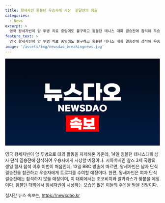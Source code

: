 ```yaml
---
title: 왕세자빈 윔블던 우승자에 시상  한달만의 외출
categories:
  - News
excerpt: >
  영국 왕세자빈이 암 투병 치료 중임에도 불구하고 윔블던 테니스 대회 결승전에 참석해 우승자에게 시상할 예정이다. 대외 활동을 자제해온 왕세자빈이 14일 남자 단식 결승전을 참관하며 트로피를 수여할 예정이지만, 여자 단식 결승전에는 가지 않을 것으로 보인다. 왕세자빈은 2016년부터 윔블던 대회 우승자에게 직접 시상해왔지만, 최근 암 수술과 투병 사실을 발표한 이후 대중들 앞에 나서지 않았다. 이에 대외 업무를 중단한지 오랜만에 공개된 왕세자빈의 모습이 시선을 끈다.
feature_text: >
  영국 왕세자빈이 암 투병 치료 중임에도 불구하고 윔블던 테니스 대회 결승전에 참석해 우승자에게 시상할 예정이다. 대외 활동을 자제해온 왕세자빈이 14일 남자 단식 결승전을 참관하며 트로피를 수여할 예정이지만, 여자 단식 결승전에는 가지 않을 것으로 보인다. 왕세자빈은 2016년부터 윔블던 대회 우승자에게 직접 시상해왔지만, 최근 암 수술과 투병 사실을 발표한 이후 대중들 앞에 나서지 않았다. 이에 대외 업무를 중단한지 오랜만에 공개된 왕세자빈의 모습이 시선을 끈다.
image: '/assets/img/newsdao_breakingnews.jpg'
---
```


<p><img src="/assets/img/newsdao_breakingnews.jpg" alt="ranknews 속보" /></p>

<p>영국 왕세자빈이 암 투병으로 대외 활동을 자제해온 가운데, 14일 윔블던 테니스대회 남자 단식 결승전에 참석하여 우승자에게 시상할 예정이다. 시아버지인 찰스 3세 국왕의 생일 행사 참석 이후 이번이 처음인데, 13일 BBC 방송에 따르면, 왕세자빈은 남자 단식 결승전을 참관하고 우승자에게 트로피를 수여할 예정이다. 한편, 왕세자빈은 여자 단식 결승전에는 참석하지 않을 예정이며, 이 대회에서는 조코비치와 알카라스가 맞붙을 예정이다. 윔블던 대회에서 왕세자빈이 시상하는 모습은 많은 이들의 주목을 받을 전망이다.</p>
실시간 뉴스 속보는, <a href="https://newsdao.kr" rel="dofollow">https://newsdao.kr</a>


